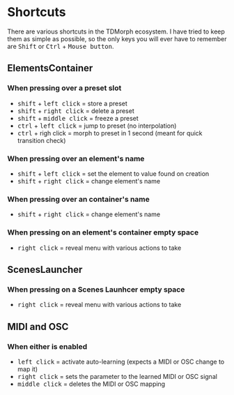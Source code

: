 # Shortcuts

There are various shortcuts in the TDMorph ecosystem. I have tried to keep them as simple as possible, so the only keys you will ever have to remember are <kbd>Shift</kbd> or <kbd>Ctrl</kbd> + <kbd>Mouse button</kbd>.

## ElementsContainer

### When pressing over a preset slot

* <kbd>shift</kbd> + <kbd>left click</kbd> = store a preset
* <kbd>shift</kbd> + <kbd>right click</kbd> = delete a preset
* <kbd>shift</kbd> + <kbd>middle click</kbd> = freeze a preset
* <kbd>ctrl</kbd> + <kbd>left click</kbd> = jump to preset (no interpolation)
* <kbd>ctrl</kbd> + righ click = morph to preset in 1 second (meant for quick transition check)

### When pressing over an element's name 

* <kbd>shift</kbd> + <kbd>left click</kbd> = set the element to value found on creation
* <kbd>shift</kbd> + <kbd>right click</kbd> = change element's name

### When pressing over an container's name 

* <kbd>shift</kbd> + <kbd>right click</kbd> = change element's name

### When pressing on an element's container empty space

* <kbd>right click</kbd> = reveal menu with various actions to take

## ScenesLauncher

### When pressing on a Scenes Launhcer empty space

* <kbd>right click</kbd> = reveal menu with various actions to take

## MIDI and OSC

### When either is enabled

* <kbd>left click</kbd> = activate auto-learning (expects a MIDI or OSC change to map it)
* <kbd>right click</kbd> = sets the parameter to the learned MIDI or OSC signal
* <kbd>middle click</kbd> = deletes the MIDI or OSC mapping
